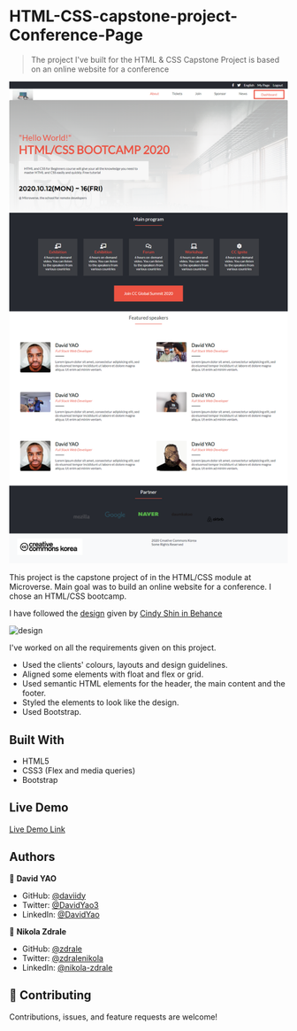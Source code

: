 # HTML-CSS-capstone-project-Conference-Page
> The project I've built for the HTML &amp; CSS Capstone Project is based on an online website for a conference

![screenshot](assets/images/screenshot.png)

This project is the capstone project of in the HTML/CSS module at Microverse. Main goal was to build an online website for a conference. I chose an HTML/CSS bootcamp.

I have followed the [design](https://www.behance.net/gallery/29845175/CC-Global-Summit-2015) given by [Cindy Shin in Behance](https://www.behance.net/adagio07)

![design](https://www.notion.so/image/https%3A%2F%2Fs3-us-west-2.amazonaws.com%2Fsecure.notion-static.com%2F4352c344-6034-4a4c-84c3-e062937d1c49%2FScreen_Shot_2020-01-27_at_11.57.48.png?table=block&id=5b4779ff-e6dc-464d-bd96-fb0b4d040ef8&width=2470&userId=&cache=v2)

I've worked on all the requirements given on this project.

- Used the clients' colours, layouts and design guidelines.
- Aligned some elements with float and flex or grid.
- Used semantic HTML elements for the header, the main content and the footer.
- Styled the elements to look like the design.
- Used Bootstrap.
## Built With

- HTML5
- CSS3 (Flex and media queries)
- Bootstrap
## Live Demo

[Live Demo Link](https://daviidy.github.io/news-week-clone/)

## Authors

👤 **David YAO**

- GitHub: [@daviidy](https://github.com/daviidy)
- Twitter: [@DavidYao3](https://twitter.com/DavidYao3)
- LinkedIn: [@DavidYao](https://www.linkedin.com/in/david-yao-6bb95299/)

👤 **Nikola Zdrale**

- GitHub: [@zdrale](https://github.com/zdrale)
- Twitter: [@zdralenikola](https://twitter.com/zdralenikola)
- LinkedIn: [@nikola-zdrale](https://www.linkedin.com/in/nikola-zdrale/)

## 🤝 Contributing

Contributions, issues, and feature requests are welcome!
